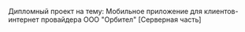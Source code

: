 Дипломный проект на тему: Мобильное приложение для клиентов-интернет провайдера ООО "Орбител" [Серверная часть]
